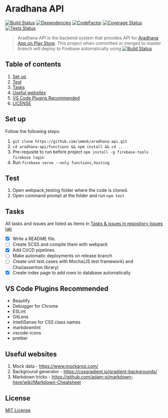 # Aradhana API

[![Build Status](https://travis-ci.org/immnk/aradhana-api.svg?branch=master)](https://travis-ci.org/immnk/aradhana-api) [![Dependencies](https://david-dm.org/immnk/aradhana-api.svg)](https://david-dm.org/) [![CodeFactor](https://www.codefactor.io/repository/github/immnk/aradhana-api/badge)](https://www.codefactor.io/repository/github/immnk/aradhana-api) [![Coverage Status](https://coveralls.io/repos/github/immnk/aradhana-api/badge.svg?branch=master)](https://coveralls.io/github/immnk/aradhana-api?branch=master) [![Tests Status](https://img.shields.io/badge/tests-not%20covered-yellow.svg)](https://github.com/immnk/aradhana-api/issues/)

> Aradhana API is the backend system that provides API for [Aradhana App on Play Store](https://play.google.com/store/apps/details?id=com.creatuslabs.aradhana). This project when committed or merged to master branch will deploy to Firebase automatically using [![Build Status](https://travis-ci.org/immnk/aradhana-api.svg?branch=master)](https://travis-ci.org/immnk/aradhana-api)

## Table of contents

1. [Set up](#set-up)
2. [Test](#test)
3. [Tasks](#tasks)
4. [Useful websites](#useful-websites)
5. [VS Code Plugins Recommended](#vs-code-plugins-recommended)
6. [LICENSE](#license)

## Set up

Follow the following steps:

1. `git clone https://github.com/immnk/aradhana-api.git`
2. `cd aradhana-api/functions && npm install && cd ..`
3. Pre-requsite to run before project
`npm install -g firebase-tools`
`firebase login`
4. Run `firebase serve --only functions,hosting`

## Test

1. Open webpack_testing folder where the code is cloned.
2. Open command prompt at the folder and run `npm test`

## Tasks

All tasks and issues are listed as items in [Tasks & issues in repository Issues tab](https://github.com/immnk/webpack-testing/issues)

- [x] Write a README file.
- [ ] Create SCSS and compile them with webpack
- [x] Add CI/CD pipelines
- [ ] Make automatic deployments on release branch
- [ ] Create unit test cases with Mocha(JS test framework) and Chai(assertion library)
- [x] Create index page to add rows to database automatically

## VS Code Plugins Recommended

- Beautify
- Debugger for Chrome
- ESLint
- GitLens
- IntelliSense for CSS class names
- markdownlint
- vscode-icons
- prettier

## Useful websites

1. Mock data - https://www.mockaroo.com/
2. Background generator - https://cssgradient.io/gradient-backgrounds/
3. Markdown tricks - https://github.com/adam-p/markdown-here/wiki/Markdown-Cheatsheet

## License

[MIT License](https://github.com/immnk/aradhana-api/blob/master/LICENSE)
